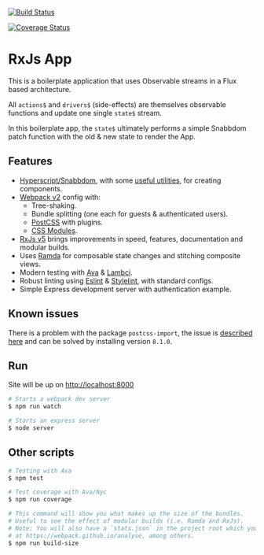 [![Build Status](https://s3-eu-west-1.amazonaws.com/lambci-buildresults-1wp4fayx70af6/gh/bluedaniel/rxjs-app/branches/master/baa548e0d79020375c2c3a03c279caad.svg)](https://s3-eu-west-1.amazonaws.com/lambci-buildresults-1wp4fayx70af6/gh/bluedaniel/rxjs-app/branches/master/f5218d3c6406f04bc47f29154c5f11ce.html)

[![Coverage Status](https://coveralls.io/repos/github/bluedaniel/rxjs-app/badge.svg?branch=master)](https://coveralls.io/github/bluedaniel/rxjs-app?branch=master)

RxJs App
========

This is a boilerplate application that uses Observable streams in a Flux based architecture.

All `actions$` and `drivers$` (side-effects) are themselves observable functions and update one single `state$` stream.

In this boilerplate app, the `state$` ultimately performs a simple Snabbdom patch function with the old & new state to render the App.

Features
--------
- [Hyperscript/Snabbdom](https://github.com/paldepind/snabbdom), with some [useful utilities](https://github.com/ohanhi/hyperscript-helpers), for creating components.
- [Webpack v2](https://github.com/webpack/webpack) config with:
  - Tree-shaking.
  - Bundle splitting (one each for guests & authenticated users).
  - [PostCSS](https://github.com/postcss/postcss) with plugins.
  - [CSS Modules](https://github.com/css-modules/css-modules).
- [RxJs v5](https://github.com/ReactiveX/rxjs) brings improvements in speed, features, documentation and modular builds.
- Uses [Ramda](https://github.com/ramda/ramda) for composable state changes and stitching composite views.
- Modern testing with [Ava](https://github.com/avajs/ava) & [Lambci](https://github.com/lambci/lambci).
- Robust linting using [Eslint](https://github.com/eslint/eslint) & [Stylelint](https://github.com/stylelint/stylelint), with standard configs.
- Simple Express development server with authentication example.

Known issues
------------

There is a problem with the package `postcss-import`, the issue is [described here](https://github.com/postcss/postcss-import/issues/207) and can be solved by installing version `8.1.0`.

Run
---

Site will be up on [http://localhost:8000](http://localhost:8000)

````bash
# Starts a webpack dev server
$ npm run watch

# Starts an express server
$ node server

````

Other scripts
-------------


````bash
# Testing with Ava
$ npm test

# Test coverage with Ava/Nyc
$ npm run coverage

# This command will show you what makes up the size of the bundles.
# Useful to see the effect of modular builds (i.e. Ramda and RxJs).
# Note: You will also have a `stats.json` in the project root which you can use
# at https://webpack.github.io/analyse, among others.
$ npm run build-size
````
